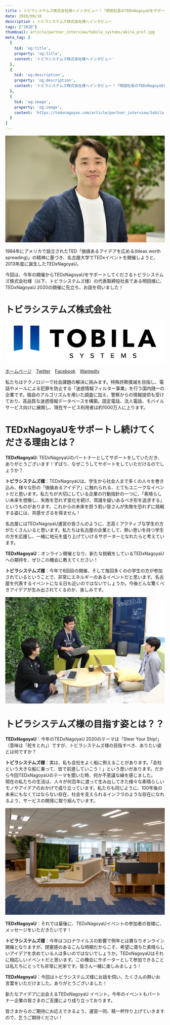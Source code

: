 ```yaml
---
title : トビラシステムズ株式会社様へインタビュー！「明田社長のTEDxNagoyaUをサポートする思いとは！？」
date: 2020/09/16
description : トビラシステムズ株式会社様へインタビュー
tags: ["2020"]
thumbnail: article/partner_interview/tobila_systems/akita_prof.jpg
meta_tag: [
  {
    hid: 'og:title',
    property: 'og:title',
    content: 'トビラシステムズ株式会社様へインタビュー'
  },
  {
    hid: 'og:description',
    property: 'og:description',
    content: 'トビラシステムズ株式会社様へインタビュー！「明田社長のTEDxNagoyaUをサポートする思いとは！？」'
  },
  {
    hid: 'og:image',
    property: 'og:image',
    content: 'https://tedxnagoyau.com/article/partner_interview/tobila_systems/akita_prof.jpg'
  }
]
---
```


![代表取締役社長　明田篤](article/partner_interview/tobila_systems/akita_prof.jpg)

1984年にアメリカで設立されたTED「価値あるアイデアを広める(Ideas worth spreading)」の精神に基づき、名古屋大学でTEDxイベントを開催しようと、2013年度に誕生したTEDxNagoyaU。

今回は、今年の開催からTEDxNagoyaUをサポートしてくださるトビラシステムズ株式会社様（以下、トビラシステムズ様）の代表取締役社長である明田様に、TEDxNagoyaU 2020の開催に先立ち、お話を伺いました！

# トビラシステムズ株式会社

![企業ロゴ](article/partner_interview/tobila_systems/logo.jpg)


[ホームページ](https://tobila.com/)　[Twitter](https://twitter.com/tobilasystems)　[Facebook](https://www.facebook.com/TobilaSystems)　[Wantedly](https://www.wantedly.com/companies/tobila/feed) 
 
私たちはテクノロジーで社会課題の解決に挑みます。特殊詐欺撲滅を目指し、電話やメールによる犯罪を防止する「迷惑情報フィルター事業」を行う国内随一の企業です。独自のアルゴリズムを用いた調査に加え、警察からの情報提供も受けており、高品質な迷惑情報データベースを構築。固定電話、法人電話、モバイルサービス向けに展開し、現在サービス利用者は約1000万人に上ります。

# TEDxNagoyaUをサポートし続けてくださる理由とは？
__TEDxNagoyaU__: TEDxNagoyaUのパートナーとしてサポートをしていただき、ありがとうございます！ずばり、なぜこうしてサポートをしていただけるのでしょうか？

__トビラシステムズ様__：TEDxNagoyaUは、学生から社会人まで多くの人々を巻き込み、様々な形の「価値あるアイデア」に触れられる、とてもユニークなイベントだと思います。私たちが大切にしている企業の行動指針の一つに、「素晴らしい未来を想像し、失敗を恐れず変化を続け、常識を疑いあるべき形を追求する」というものがあります。これからの未来を担う若い皆さんが失敗を恐れずに挑戦する姿には、共感せざるを得ません！

名古屋にはTEDxNagoyaU運営の皆さんのように、志高くアクティブな学生の方がたくさんいると思います。私たちは名古屋の企業として、熱い思いを持つ学生の方を応援し、一緒に地元を盛り上げていけるサポーターとなれたらと考えています。

__TEDxNagoyaU__：オンライン開催となり、新たな挑戦をしているTEDxNagoyaUへの期待を、ぜひこの機会に教えてください！

__トビラシステムズ様__：今年で8回目の開催、そして毎回多くのの学生の方が参加されているということで、非常にエネルギーのあるイベントだと思います。名古屋を代表するイベントになる日も近いのではないでしょうか。今後どんな驚くべきアイデアが生み出されてくるのか、楽しみです。

![オフィスの様子](article/partner_interview/tobila_systems/office_talking.jpg)

# トビラシステムズ様の目指す姿とは？？

__TEDxNagoyaU__：今年のTEDxNagoyaU 2020のテーマは「Steer Your Ship!」（意味は「舵をとれ」）ですが、トビラシステムズ様の目指すべき、ありたい姿とは何ですか？

__トビラシステムズ様__：実は、私も会社をよく船に例えることがあります。「会社という大きな船に乗って、皆で前進していこう！」という思いがあります。だから今回TEDxNagoyaUのテーマを聞いた時、何か不思議な縁を感じました。  
現在の私たちの生活は、人々が何百年に渡って生み出してきた様々な素晴らしいモノやアイデアのおかげで成り立っています。私たちも同じように、100年後の未来にもなくてはならない存在、社会を支えられるインフラのような存在になれるよう、サービスの開発に取り組んでいます。

![オフィス概観](article/partner_interview/tobila_systems/office_view.jpg)

__TEDxNagoyaU__：それでは最後に、TEDxNagoyaUイベントの参加者の皆様に、メッセージをいただきたいです！

__トビラシステムズ様__：今年はコロナウイルスの影響で例年とは異なりオンライン開催となりますが、閉塞感のあるこんな時期だからこそ、希望に満ちた素晴らしいアイデアを求めている人は多いのではないでしょうか。TEDxNagoyaUはそれに相応しいイベントだと思います。この機会にサポーターとして参加できることは私たちにとっても非常に光栄です。皆さん一緒に楽しみましょう！

__TEDxNagoyaU__：今回はトビラシステムズ様にお話を伺い、たくさんの熱いお言葉をいただけました。ありがとうございました！

新たなアイデアに出会えるTEDxNagoyaU イベント。今年のイベントもパートナー企業の皆さまのご支援により成り立っております。

皆さまからのご期待にお応えできるよう、運営一同、精一杯作り上げていきますので、乞うご期待ください！
